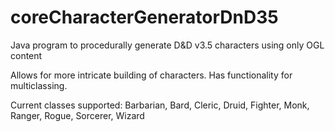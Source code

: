 # coreCharacterGeneratorDnD35
Java program to procedurally generate D&amp;D v3.5 characters using only OGL content

Allows for more intricate building of characters. 
Has functionality for multiclassing. 

Current classes supported:
Barbarian, Bard, Cleric, Druid, Fighter, Monk, Ranger, Rogue, Sorcerer, Wizard
